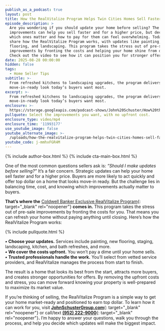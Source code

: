 ```yaml
---
publish_as_a_podcast: true
layout: post
title: How the RealVitalize Program Helps Twin Cities Homes Sell Faster
episode_description: >
  Are you wondering if you should update your home before selling? The right
  improvements can help you sell faster and for a higher price, but deciding
  which ones matter and how to pay for them can feel overwhelming. Today, I’ll
  share how the RealVitalize Program works, with updates like painting, staging,
  flooring, and landscaping. This program takes the stress out of pre-sale
  improvements by fronting the costs and helping your home shine from day one.
  Check out the video to see how it can position you for stronger offers.
date: 2025-08-28 00:00:00
hidden: false
tags:
  - Home Seller Tips
subtitle: >-
  From refreshed kitchens to landscaping upgrades, the program delivers the
  move-in-ready look today’s buyers want most.
excerpt: >-
  From refreshed kitchens to landscaping upgrades, the program delivers the
  move-in-ready look today’s buyers want most.
enclosure: >-
  https://storage.googleapis.com/podcast-shows/John%20Schuster/How%20the%20RealVitalize%20Program%20Helps%20Twin%20Cities%20Homes%20Sell%20Faster.mp4
pullquote: Select the improvements you want, with no upfront cost.
enclosure_type: video/mp4
enclosure_time: '11993177'
use_youtube_image: false
youtube_alternate_image: >-
  /uploads/how-the-realvitalize-program-helps-twin-cities-homes-sell-faster-1.jpg
youtube_code: j-mmhxFGR4M
---
```

{% include author-box.html %} {% include cta-main-box.html %}

One of the most common questions sellers ask is: *“Should I make updates before selling?”* It’s a fair concern. Strategic updates can help your home sell faster and for a higher price. Buyers are more likely to act quickly and offer top dollar on a home that looks move-in ready. But the challenge lies in balancing time, cost, and knowing which improvements actually matter to buyers.

**That’s where the** [Coldwell Banker Exclusive RealVitalize Program](https://coldwellbankerelite.com/realvitalize){: target="_blank" rel="noopener"} **comes in.** This program takes the stress out of pre-sale improvements by fronting the costs for you. That means you can refresh your home without paying anything until closing. Here’s how the RealVitalize Program works:

{% include pullquote.html %}

***•*** **Choose your updates.** Services include painting, new flooring, staging, landscaping, kitchen, and bath refreshes, and more.<br>***•*** **We cover the costs upfront.** You won’t pay a dime until your home sells.<br>***•*** **Trusted professionals handle the work.** You’ll select from vetted service providers, and RealVitalize manages the process from start to finish.

The result is a home that looks its best from the start, attracts more buyers, and creates stronger opportunities for offers. By removing the upfront costs and stress, you can move forward knowing your property is well-prepared to maximize its market value.

If you’re thinking of selling, the RealVitalize Program is a simple way to get your home market-ready and positioned to earn top dollar. To learn how it can work for you, visit [**JohnSchusterGroup.com**](http://johnschustergroup.com){: target="_blank" rel="noopener"} or call/text [**(952) 222-9000**](tel:9522229000){: target="_blank" rel="noopener"}**.** I’m happy to answer your questions, walk you through the process, and help you decide which updates will make the biggest impact.